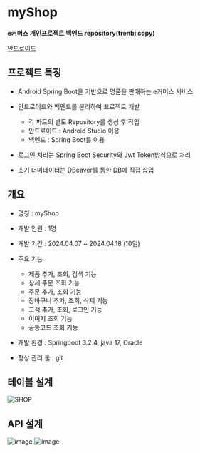# myShop

**e커머스 개인프로젝트 백엔드 repository(trenbi copy)**

[안드로이드](https://github.com/unso99/trenbe_copy)<br/>
## 프로젝트 특징

* Android Spring Boot을 기반으로 명품을 판매하는 e커머스 서비스

* 안드로이드와 백엔드를 분리하여 프로젝트 개발
    * 각 파트의 별도 Repository를 생성 후 작업
    * 안드로이드 : Android Studio 이용
    * 백엔드 : Spring Boot를 이용

* 로그인 처리는 Spring Boot Security와 Jwt Token방식으로 처리

* 초기 더미데이터는 DBeaver를 통한 DB에 직접 삽입

## 개요

* 명칭 : myShop

* 개발 인원 : 1명

* 개발 기간 : 2024.04.07 ~ 2024.04.18 (10일)

* 주요 기능
    * 제품 추가, 조회, 검색 기능
    * 상세 주문 조회 기능
    * 주문 추가, 조회 기능
    * 장바구니 추가, 조회, 삭제 기능
    * 고객 추가, 조회, 로그인 기능
    * 이미지 조회 기능
    * 공통코드 조회 기능

* 개발 환경 : Springboot 3.2.4, java 17, Oracle

* 형상 관리 툴 : git

## 테이블 설계
![SHOP](https://github.com/unso99/trenbe_back/assets/94777814/564dd9ab-b440-4424-8442-b9840fa0d866)


## API 설계
![image](https://github.com/unso99/trenbe_back/assets/94777814/ea3bae07-c03b-4dc6-b005-e48b76d019b9)
![image](https://github.com/unso99/trenbe_back/assets/94777814/85cc3717-9bed-44c9-9669-3597b6b263df)


